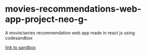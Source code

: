 # movies-recommendations-web-app-project-neo-g-
A movie/series recommendation web app made in react js using codesandbox

[link to sandbox](https://m1kyvg.csb.app/)
